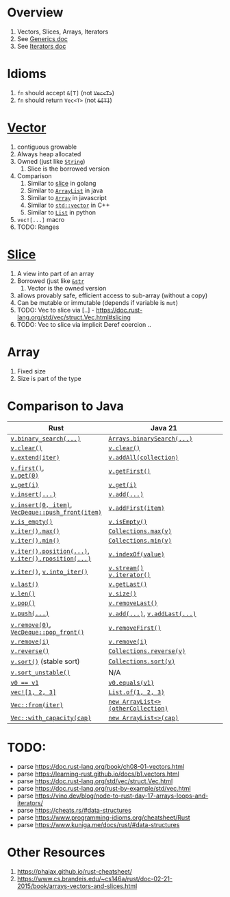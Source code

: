 # Overview
1. Vectors, Slices, Arrays, Iterators
1. See [Generics doc](./generics.md)
1. See [Iterators doc](./iterators.md)


# Idioms
1. `fn` should accept `&[T]` (not ~~`Vec<T>`~~)
1. `fn` should return `Vec<T>` (not ~~`&[T]`~~)


# [Vector](TODO)
1. contiguous growable
1. Always heap allocated
1. Owned (just like [`String`](TODO))
    1. Slice is the borrowed version
1. Comparison
    1. Similar to [slice](../golang/collections.slices.md) in golang
    1. Similar to [`ArrayList`](https://docs.oracle.com/en/java/javase/19/docs/api/java.base/java/util/ArrayList.html) in java
    1. Similar to [`Array`](https://developer.mozilla.org/en-US/docs/Web/JavaScript/Reference/Global_Objects/Array) in javascript
    1. Similar to [`std::vector`](https://cplusplus.com/reference/vector/vector/) in C++
    1. Similar to [`List`](https://docs.python.org/3/tutorial/datastructures.html#more-on-lists) in python
1. `vec![...]` macro
1. TODO: Ranges


# [Slice](TODO)
1. A view into part of an array
1. Borrowed (just like [`&str`](TODO)
    1. Vector is the owned version
1. allows provably safe, efficient access to sub-array (without a copy)
1. Can be mutable or immutable (depends if variable is `mut`) 
1. TODO: Vec to slice via [..] - https://doc.rust-lang.org/std/vec/struct.Vec.html#slicing
1. TODO: Vec to slice via implicit Deref coercion ..


# Array
1. Fixed size
1. Size is part of the type


# Comparison to Java
|Rust|Java 21|
|---|---|
|[`v.binary_search(...)`](https://doc.rust-lang.org/std/vec/struct.Vec.html#method.binary_search)|[`Arrays.binarySearch(...)`](https://docs.oracle.com/en/java/javase/21/docs/api/java.base/java/util/Arrays.html#binarySearch(byte[],byte))|
|[`v.clear()`](https://doc.rust-lang.org/std/vec/struct.Vec.html#method.clear)|[`v.clear()`](https://docs.oracle.com/en/java/javase/21/docs/api/java.base/java/util/ArrayList.html#clear())|
|[`v.extend(iter)`](https://doc.rust-lang.org/std/iter/trait.Extend.html#tymethod.extend)|[`v.addAll(collection)`](https://docs.oracle.com/en/java/javase/21/docs/api/java.base/java/util/ArrayList.html#addAll(java.util.Collection))|
|[`v.first()`](https://doc.rust-lang.org/std/vec/struct.Vec.html#method.first),<br>[`v.get(0)`](https://doc.rust-lang.org/std/collections/struct.VecDeque.html#method.get)|[`v.getFirst()`](https://docs.oracle.com/en/java/javase/21/docs/api/java.base/java/util/ArrayList.html#getFirst())|
|[`v.get(i)`](https://doc.rust-lang.org/std/vec/struct.Vec.html#method.get)|[`v.get(i)`](https://docs.oracle.com/en/java/javase/21/docs/api/java.base/java/util/ArrayList.html#get(int))|
|[`v.insert(...)`](https://doc.rust-lang.org/std/vec/struct.Vec.html#method.insert)|[`v.add(...)`](https://docs.oracle.com/en/java/javase/21/docs/api/java.base/java/util/ArrayList.html#add(E))|
|[`v.insert(0, item)`](https://doc.rust-lang.org/std/vec/struct.Vec.html#method.insert), <br>[`VecDeque::push_front(item)`](https://doc.rust-lang.org/std/collections/struct.VecDeque.html#method.push_front)|[`v.addFirst(item)`](https://docs.oracle.com/en/java/javase/21/docs/api/java.base/java/util/ArrayList.html#addFirst(java.lang.Object))|
|[`v.is_empty()`](https://doc.rust-lang.org/std/vec/struct.Vec.html#method.is_empty)|[`v.isEmpty()`](https://docs.oracle.com/en/java/javase/21/docs/api/java.base/java/util/ArrayList.html#isEmpty())|
|[`v.iter().max()`](https://doc.rust-lang.org/std/iter/trait.Iterator.html#method.max)|[`Collections.max(v)`](https://docs.oracle.com/en/java/javase/21/docs/api/java.base/java/util/Collections.html#max(java.util.Collection))|
|[`v.iter().min()`](https://doc.rust-lang.org/std/iter/trait.Iterator.html#method.min)|[`Collections.min(v)`](https://docs.oracle.com/en/java/javase/21/docs/api/java.base/java/util/Collections.html#min(java.util.Collection))|
|[`v.iter().position(...)`](https://doc.rust-lang.org/std/iter/trait.Iterator.html#method.position),<br>[`v.iter().rposition(...)`](https://doc.rust-lang.org/std/iter/trait.Iterator.html#method.rposition)|[`v.indexOf(value)`](https://docs.oracle.com/en/java/javase/21/docs/api/java.base/java/util/ArrayList.html#indexOf(java.lang.Object))|
|[`v.iter()`](https://doc.rust-lang.org/std/vec/struct.Vec.html#method.iter), [`v.into_iter()`](https://doc.rust-lang.org/std/vec/struct.Vec.html#method.into_iter-2)|[`v.stream()`](https://docs.oracle.com/en/java/javase/21/docs/api/java.base/java/util/Collection.html#stream())<br>[`v.iterator()`](https://docs.oracle.com/en/java/javase/21/docs/api/java.base/java/util/ArrayList.html#iterator())|
|[`v.last()`](https://doc.rust-lang.org/std/vec/struct.Vec.html#method.last)|[`v.getLast()`](https://docs.oracle.com/en/java/javase/21/docs/api/java.base/java/util/ArrayList.html#getLast())|
|[`v.len()`](https://doc.rust-lang.org/std/vec/struct.Vec.html#method.len)|[`v.size()`](https://docs.oracle.com/en/java/javase/21/docs/api/java.base/java/util/ArrayList.html#size())|
|[`v.pop()`](https://doc.rust-lang.org/std/vec/struct.Vec.html#method.pop)|[`v.removeLast()`](https://docs.oracle.com/en/java/javase/21/docs/api/java.base/java/util/ArrayList.html#removeLast())|
|[`v.push(...)`](https://doc.rust-lang.org/std/vec/struct.Vec.html#method.push)|[`v.add(...)`](https://docs.oracle.com/en/java/javase/21/docs/api/java.base/java/util/ArrayList.html#add(java.lang.Object)), [`v.addLast(...)`](https://docs.oracle.com/en/java/javase/21/docs/api/java.base/java/util/ArrayList.html#addLast(java.lang.Object))|
|[`v.remove(0)`](https://doc.rust-lang.org/std/vec/struct.Vec.html#method.remove),<br>[`VecDeque::pop_front()`](https://doc.rust-lang.org/std/collections/struct.VecDeque.html#method.pop_front)|[`v.removeFirst()`](https://docs.oracle.com/en/java/javase/21/docs/api/java.base/java/util/ArrayList.html#removeFirst())|
|[`v.remove(i)`](https://doc.rust-lang.org/std/vec/struct.Vec.html#method.remove)|[`v.remove(i)`](https://docs.oracle.com/en/java/javase/21/docs/api/java.base/java/util/ArrayList.html#remove(int))|
|[`v.reverse()`](https://doc.rust-lang.org/std/vec/struct.Vec.html#method.reverse)|[`Collections.reverse(v)`](https://docs.oracle.com/en/java/javase/21/docs/api/java.base/java/util/Collections.html#reverse(java.util.List))|
|[`v.sort()`](https://doc.rust-lang.org/std/vec/struct.Vec.html#method.sort) (stable sort)|[`Collections.sort(v)`](https://docs.oracle.com/en/java/javase/21/docs/api/java.base/java/util/Collections.html#sort(java.util.List))|
|[`v.sort_unstable()`](https://doc.rust-lang.org/std/vec/struct.Vec.html#method.sort_unstable)|N/A|
|[`v0 == v1`](https://doc.rust-lang.org/std/vec/struct.Vec.html#impl-Eq-for-Vec%3CT,+A%3E)|[`v0.equals(v1)`](https://docs.oracle.com/en/java/javase/21/docs/api/java.base/java/util/ArrayList.html#equals(java.lang.Object))|
|[`vec![1, 2, 3]`](https://doc.rust-lang.org/std/macro.vec.html)|[`List.of(1, 2, 3)`](https://docs.oracle.com/en/java/javase/21/docs/api/java.base/java/util/List.html#of(E...))|
|[`Vec::from(iter)`](https://doc.rust-lang.org/std/vec/struct.Vec.html#method.from-2)|[`new ArrayList<>(otherCollection)`](https://docs.oracle.com/en/java/javase/21/docs/api/java.base/java/util/ArrayList.html#%3Cinit%3E(java.util.Collection))|
|[`Vec::with_capacity(cap)`](https://doc.rust-lang.org/std/vec/struct.Vec.html#method.with_capacity)|[`new ArrayList<>(cap)`](https://docs.oracle.com/en/java/javase/21/docs/api/java.base/java/util/ArrayList.html#%3Cinit%3E(int))|


# TODO:
- parse https://doc.rust-lang.org/book/ch08-01-vectors.html
- parse https://learning-rust.github.io/docs/b1.vectors.html
- parse https://doc.rust-lang.org/std/vec/struct.Vec.html
- parse https://doc.rust-lang.org/rust-by-example/std/vec.html
- parse https://vino.dev/blog/node-to-rust-day-17-arrays-loops-and-iterators/
- parse https://cheats.rs/#data-structures
- parse https://www.programming-idioms.org/cheatsheet/Rust
- parse https://www.kuniga.me/docs/rust/#data-structures


# Other Resources
1. https://phaiax.github.io/rust-cheatsheet/
1. https://www.cs.brandeis.edu/~cs146a/rust/doc-02-21-2015/book/arrays-vectors-and-slices.html
